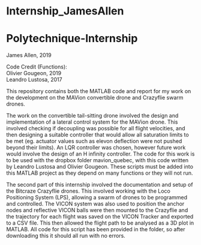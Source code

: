 # Internship_JamesAllen

# Polytechnique-Internship
James Allen, 2019

Code Credit (Functions):\
Olivier Gougeon, 2019\
Leandro Lustosa, 2017

This repository contains both the MATLAB code and report for my work on the development on the MAVion convertible drone and Crazyflie swarm drones. 

The work on the convertible tail-sitting drone involved the design and implementation of a lateral control system for the MAVion drone. This involved checking if decoupling was possible for all flight velocities, and then designing a suitable controller that would allow all saturation limits to be met (eg. actuator values such as elevon deflection were not pushed beyond their limits). An LQR controller was chosen, however future work would involve the design of an H infinity controller. The code for this work is to be used with the dropbox folder mavion_quebec, with this code written by Leandro Lustosa and Olivier Gougeon. These scripts must be added into this MATLAB project as they depend on many functions or they will not run. 

The second part of this internship involved the documentation and setup of the Bitcraze Crazyflie drones. This involved working with the Loco Positioning System (LPS), allowing a swarm of drones to be programmed and controlled. The VICON system was also used to position the anchor nodes and reflective VICON balls were then mounted to the Crazyflie and the trajectory for each flight was saved on the VICON Tracker and exported to a CSV file. This then allowed the flight path to be analysed as a 3D plot in MATLAB. All code for this script has been provided in the folder, so after downloading this it should all run with no errors. 
